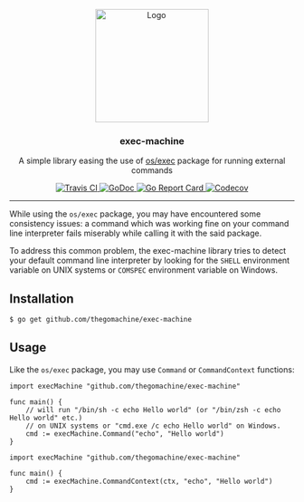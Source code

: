 <p align="center">
    <img src="https://user-images.githubusercontent.com/8983173/41920404-f4baf4e2-7960-11e8-8880-6b54bcef12e2.png" alt="Logo" width="200" height="200" />
</p>
<h3 align="center">exec-machine</h3>
<p align="center">A simple library easing the use of <a href="https://golang.org/pkg/os/exec/">os/exec</a> package for running external commands</p>
<p align="center">
    <a href="https://travis-ci.org/thegomachine/exec-machine">
        <img src="https://travis-ci.org/thegomachine/exec-machine.svg?branch=master" alt="Travis CI">
    </a>
    <a href="https://godoc.org/github.com/thegomachine/exec-machine">
        <img src="https://godoc.org/github.com/thegomachine/exec-machine?status.svg" alt="GoDoc">
    </a>
    <a href="https://goreportcard.com/report/thegomachine/exec-machine">
        <img src="https://goreportcard.com/badge/github.com/thegomachine/exec-machine" alt="Go Report Card">
    </a>
    <a href="https://codecov.io/gh/thegomachine/exec-machine/branch/master">
        <img src="https://codecov.io/gh/thegomachine/exec-machine/branch/master/graph/badge.svg" alt="Codecov">
    </a>
</p>

---

While using the `os/exec` package, you may have encountered some consistency issues:
a command which was working fine on your command line interpreter fails miserably while calling it
with the said package.

To address this common problem, the exec-machine library tries to detect your default command line
interpreter by looking for the `SHELL` environment variable on UNIX systems or `COMSPEC` environment variable
on Windows.

## Installation

```bash
$ go get github.com/thegomachine/exec-machine
```

## Usage

Like the `os/exec` package, you may use `Command` or `CommandContext` functions:

```golang
import execMachine "github.com/thegomachine/exec-machine"

func main() {
    // will run "/bin/sh -c echo Hello world" (or "/bin/zsh -c echo Hello world" etc.)
    // on UNIX systems or "cmd.exe /c echo Hello world" on Windows.
    cmd := execMachine.Command("echo", "Hello world")
}
```

```golang
import execMachine "github.com/thegomachine/exec-machine"

func main() {
    cmd := execMachine.CommandContext(ctx, "echo", "Hello world")
}
```